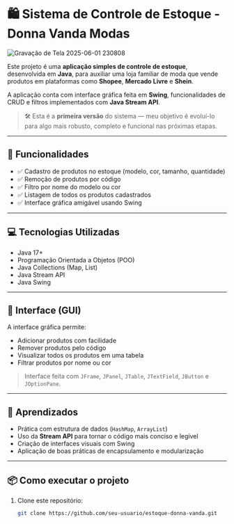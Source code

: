 # 🛍️ Sistema de Controle de Estoque - Donna Vanda Modas

![Gravação de Tela 2025-06-01 230808](https://github.com/user-attachments/assets/d7173bf2-3a5b-4471-9548-82fdf14b04c4)


Este projeto é uma **aplicação simples de controle de estoque**, desenvolvida em **Java**, para auxiliar uma loja familiar de moda que vende produtos em plataformas como **Shopee**, **Mercado Livre** e **Shein**.

A aplicação conta com interface gráfica feita em **Swing**, funcionalidades de CRUD e filtros implementados com **Java Stream API**.

> 🛠️ Esta é a **primeira versão** do sistema — meu objetivo é evoluí-lo para algo mais robusto, completo e funcional nas próximas etapas.

---

## 🚀 Funcionalidades

- ✅ Cadastro de produtos no estoque (modelo, cor, tamanho, quantidade)
- ✅ Remoção de produtos por código
- ✅ Filtro por nome do modelo ou cor
- ✅ Listagem de todos os produtos cadastrados
- ✅ Interface gráfica amigável usando Swing

---

## 💻 Tecnologias Utilizadas

- Java 17+
- Programação Orientada a Objetos (POO)
- Java Collections (Map, List)
- Java Stream API
- Java Swing

---

## 📸 Interface (GUI)

A interface gráfica permite:

- Adicionar produtos com facilidade
- Remover produtos pelo código
- Visualizar todos os produtos em uma tabela
- Filtrar produtos por nome ou cor

> Interface feita com `JFrame`, `JPanel`, `JTable`, `JTextField`, `JButton` e `JOptionPane`.

---

## 🧠 Aprendizados

- Prática com estrutura de dados (`HashMap`, `ArrayList`)
- Uso da **Stream API** para tornar o código mais conciso e legível
- Criação de interfaces visuais com Swing
- Aplicação de boas práticas de encapsulamento e modularização

---

## 📦 Como executar o projeto

1. Clone este repositório:
   ```bash
   git clone https://github.com/seu-usuario/estoque-donna-vanda.git
